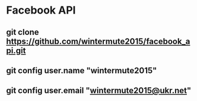 # Facebook API
git clone https://github.com/wintermute2015/facebook_api.git
-------------------------------------------------------------------------------------------------
git config user.name "wintermute2015"
-------------------------------------------------------------------------------------------------
git config user.email "wintermute2015@ukr.net"
-------------------------------------------------------------------------------------------------